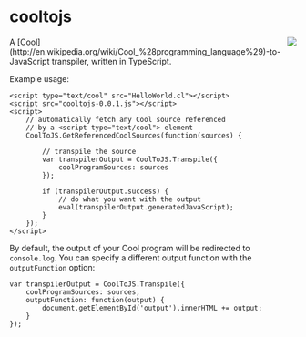 # cooltojs
<img align="right" src="http://nathanfriend.io/cooltojs/img/coolToJsLogo-with-margin.png">
A [Cool](http://en.wikipedia.org/wiki/Cool_%28programming_language%29)-to-JavaScript transpiler, written in TypeScript.

Example usage:

    <script type="text/cool" src="HelloWorld.cl"></script>
    <script src="cooltojs-0.0.1.js"></script>
    <script>
        // automatically fetch any Cool source referenced 
        // by a <script type="text/cool"> element
        CoolToJS.GetReferencedCoolSources(function(sources) {

            // transpile the source
            var transpilerOutput = CoolToJS.Transpile({
                coolProgramSources: sources
            });
            
            if (transpilerOutput.success) {
                // do what you want with the output
                eval(transpilerOutput.generatedJavaScript);
            }
        });
    </script>

By default, the output of your Cool program will be redirected to `console.log`.  You can specify a different output function with the `outputFunction` option:

    var transpilerOutput = CoolToJS.Transpile({
        coolProgramSources: sources,
        outputFunction: function(output) {
            document.getElementById('output').innerHTML += output;
        }
    });

